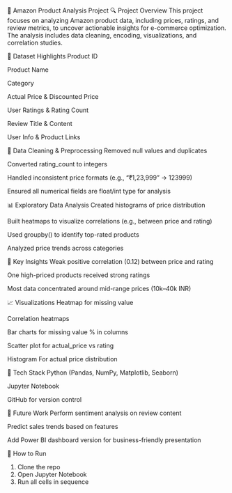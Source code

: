 🛒 Amazon Product Analysis Project
🔍 Project Overview
This project focuses on analyzing Amazon product data, including prices, ratings, and review metrics, to uncover actionable insights for e-commerce optimization. The analysis includes data cleaning, encoding, visualizations, and correlation studies.

🧾 Dataset Highlights
Product ID

Product Name

Category

Actual Price & Discounted Price

User Ratings & Rating Count

Review Title & Content

User Info & Product Links

🧹 Data Cleaning & Preprocessing
Removed null values and duplicates

Converted rating_count to integers

Handled inconsistent price formats (e.g., “₹1,23,999” → 123999)

Ensured all numerical fields are float/int type for analysis

📊 Exploratory Data Analysis
Created histograms of price distribution

Built heatmaps to visualize correlations (e.g., between price and rating)

Used groupby() to identify top-rated products

Analyzed price trends across categories

📌 Key Insights
Weak positive correlation (0.12) between price and rating

One high-priced products received strong ratings

Most data concentrated around mid-range prices (10k–40k INR)

📈 Visualizations
Heatmap for missing value 

Correlation heatmaps

Bar charts for missing value % in columns

Scatter plot for actual_price vs rating

Histogram For actual price distribution 

📁 Tech Stack
Python (Pandas, NumPy, Matplotlib, Seaborn)

Jupyter Notebook

GitHub for version control

🔄 Future Work
Perform sentiment analysis on review content

Predict sales trends based on features

Add Power BI dashboard version for business-friendly presentation

📂 How to Run

1. Clone the repo
2. Open Jupyter Notebook
3. Run all cells in sequence 
